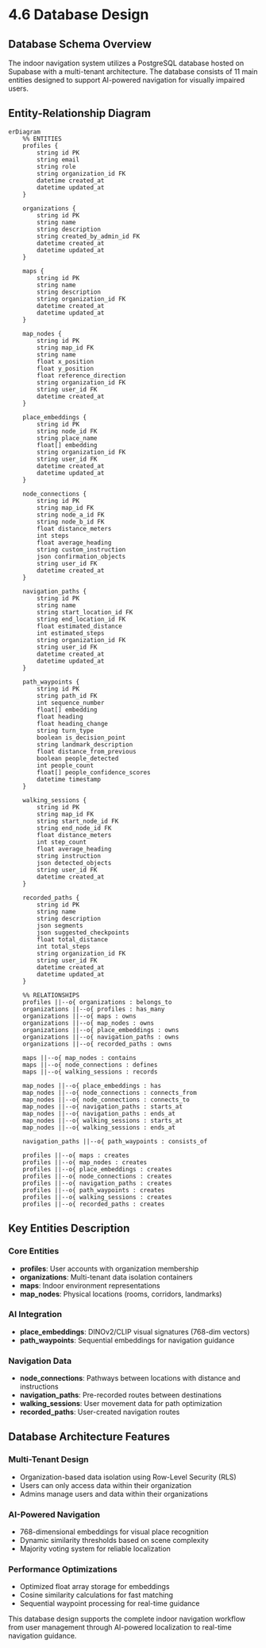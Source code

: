 # 4.6 Database Design

## Database Schema Overview

The indoor navigation system utilizes a PostgreSQL database hosted on Supabase with a multi-tenant architecture. The database consists of 11 main entities designed to support AI-powered navigation for visually impaired users.

## Entity-Relationship Diagram

```mermaid
erDiagram
    %% ENTITIES
    profiles {
        string id PK
        string email
        string role
        string organization_id FK
        datetime created_at
        datetime updated_at
    }

    organizations {
        string id PK
        string name
        string description
        string created_by_admin_id FK
        datetime created_at
        datetime updated_at
    }

    maps {
        string id PK
        string name
        string description
        string organization_id FK
        datetime created_at
        datetime updated_at
    }

    map_nodes {
        string id PK
        string map_id FK
        string name
        float x_position
        float y_position
        float reference_direction
        string organization_id FK
        string user_id FK
        datetime created_at
    }

    place_embeddings {
        string id PK
        string node_id FK
        string place_name
        float[] embedding
        string organization_id FK
        string user_id FK
        datetime created_at
        datetime updated_at
    }

    node_connections {
        string id PK
        string map_id FK
        string node_a_id FK
        string node_b_id FK
        float distance_meters
        int steps
        float average_heading
        string custom_instruction
        json confirmation_objects
        string user_id FK
        datetime created_at
    }

    navigation_paths {
        string id PK
        string name
        string start_location_id FK
        string end_location_id FK
        float estimated_distance
        int estimated_steps
        string organization_id FK
        string user_id FK
        datetime created_at
        datetime updated_at
    }

    path_waypoints {
        string id PK
        string path_id FK
        int sequence_number
        float[] embedding
        float heading
        float heading_change
        string turn_type
        boolean is_decision_point
        string landmark_description
        float distance_from_previous
        boolean people_detected
        int people_count
        float[] people_confidence_scores
        datetime timestamp
    }

    walking_sessions {
        string id PK
        string map_id FK
        string start_node_id FK
        string end_node_id FK
        float distance_meters
        int step_count
        float average_heading
        string instruction
        json detected_objects
        string user_id FK
        datetime created_at
    }

    recorded_paths {
        string id PK
        string name
        string description
        json segments
        json suggested_checkpoints
        float total_distance
        int total_steps
        string organization_id FK
        string user_id FK
        datetime created_at
        datetime updated_at
    }

    %% RELATIONSHIPS
    profiles ||--o{ organizations : belongs_to
    organizations ||--o{ profiles : has_many
    organizations ||--o{ maps : owns
    organizations ||--o{ map_nodes : owns
    organizations ||--o{ place_embeddings : owns
    organizations ||--o{ navigation_paths : owns
    organizations ||--o{ recorded_paths : owns

    maps ||--o{ map_nodes : contains
    maps ||--o{ node_connections : defines
    maps ||--o{ walking_sessions : records

    map_nodes ||--o{ place_embeddings : has
    map_nodes ||--o{ node_connections : connects_from
    map_nodes ||--o{ node_connections : connects_to
    map_nodes ||--o{ navigation_paths : starts_at
    map_nodes ||--o{ navigation_paths : ends_at
    map_nodes ||--o{ walking_sessions : starts_at
    map_nodes ||--o{ walking_sessions : ends_at

    navigation_paths ||--o{ path_waypoints : consists_of

    profiles ||--o{ maps : creates
    profiles ||--o{ map_nodes : creates
    profiles ||--o{ place_embeddings : creates
    profiles ||--o{ node_connections : creates
    profiles ||--o{ navigation_paths : creates
    profiles ||--o{ path_waypoints : creates
    profiles ||--o{ walking_sessions : creates
    profiles ||--o{ recorded_paths : creates
```

## Key Entities Description

### Core Entities
- **profiles**: User accounts with organization membership
- **organizations**: Multi-tenant data isolation containers
- **maps**: Indoor environment representations
- **map_nodes**: Physical locations (rooms, corridors, landmarks)

### AI Integration
- **place_embeddings**: DINOv2/CLIP visual signatures (768-dim vectors)
- **path_waypoints**: Sequential embeddings for navigation guidance

### Navigation Data
- **node_connections**: Pathways between locations with distance and instructions
- **navigation_paths**: Pre-recorded routes between destinations
- **walking_sessions**: User movement data for path optimization
- **recorded_paths**: User-created navigation routes

## Database Architecture Features

### Multi-Tenant Design
- Organization-based data isolation using Row-Level Security (RLS)
- Users can only access data within their organization
- Admins manage users and data within their organizations

### AI-Powered Navigation
- 768-dimensional embeddings for visual place recognition
- Dynamic similarity thresholds based on scene complexity
- Majority voting system for reliable localization

### Performance Optimizations
- Optimized float array storage for embeddings
- Cosine similarity calculations for fast matching
- Sequential waypoint processing for real-time guidance

This database design supports the complete indoor navigation workflow from user management through AI-powered localization to real-time navigation guidance.

